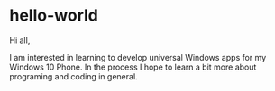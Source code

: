 # hello-world

Hi all,

I am interested in learning to develop universal Windows apps for my Windows 10 Phone.
In the process I hope to learn a bit more about programing and coding in general.
